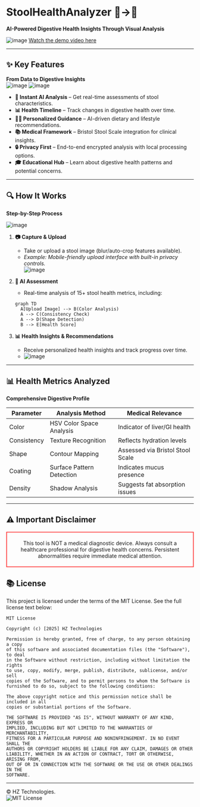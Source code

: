 # StoolHealthAnalyzer 💩→🏥  
**AI-Powered Digestive Health Insights Through Visual Analysis**  
<!-- Backend:

Language: Python
Framework: FastAPI (for building the API endpoints)
Key Libraries:
Pydantic (for data validation and serialization)
SDK (for storage and secrets management)
Google's Gemini API (for AI image analysis)

Frontend:
Language: TypeScript
Framework: React
Key Technologies/Libraries:
Vite (build tool and development server)
Tailwind CSS (for styling)
Shadcn/ui (for UI components)
Zustand (for state management)
React Router (for page navigation)
date-fns (for date formatting)
Lucide React (for icons) -->

<!--![image](https://github.com/user-attachments/assets/eaa46ae6-ed35-48ec-9034-2e17910d35ae)-->
![image](https://github.com/user-attachments/assets/6b442e25-b63d-4bf7-9e8f-5324d6fc4b37)
[Watch the demo video here](https://github.com/user-attachments/assets/0116edd1-b65b-44eb-9561-08292a791924)



---

## ✨ Key Features  
**From Data to Digestive Insights**  
![image](https://github.com/user-attachments/assets/4e0d035b-e76b-43db-8728-37b48d0a3faa)
![image](https://github.com/user-attachments/assets/762f4fd8-e265-43ea-8615-4dfad729e7d4)



- **🚀 Instant AI Analysis** – Get real-time assessments of stool characteristics.  
- **📊 Health Timeline** – Track changes in digestive health over time.  
- **🧑‍⚕️ Personalized Guidance** – AI-driven dietary and lifestyle recommendations.  
- **📚 Medical Framework** – Bristol Stool Scale integration for clinical insights.  
- **🔒 Privacy First** – End-to-end encrypted analysis with local processing options.  
- **🎓 Educational Hub** – Learn about digestive health patterns and potential concerns.  

---

## 🔍 How It Works  
**Step-by-Step Process**  

![image](https://github.com/user-attachments/assets/deb1edee-8c85-4e06-b76c-1f73ba36b6c5) 

1. **📷 Capture & Upload**  
   - Take or upload a stool image (blur/auto-crop features available).  
   - *Example: Mobile-friendly upload interface with built-in privacy controls.*  
  ![image](https://github.com/user-attachments/assets/0582d51c-6801-41a3-b4df-d9f76de07d5e)

2. **🧠 AI Assessment**  
   - Real-time analysis of 15+ stool health metrics, including:  

   ```mermaid
   graph TD
     A[Upload Image] --> B(Color Analysis)
     A --> C(Consistency Check)
     A --> D(Shape Detection)
     B --> E[Health Score]
   ```
   
3. **📊 Health Insights & Recommendations**  
   - Receive personalized health insights and track progress over time.
   - ![image](https://github.com/user-attachments/assets/b0e9c7ee-7948-4733-adb1-9e0662a8b65c)
   <!-- ![image](https://github.com/user-attachments/assets/256689cd-aa59-4938-8f79-7ffc572aedd0) -->




---

## 📊 Health Metrics Analyzed  
**Comprehensive Digestive Profile**  

| **Parameter**  | **Analysis Method**           | **Medical Relevance**        |
|---------------|------------------------------|------------------------------|
| Color         | HSV Color Space Analysis      | Indicator of liver/GI health  |
| Consistency   | Texture Recognition           | Reflects hydration levels    |
| Shape         | Contour Mapping               | Assessed via Bristol Stool Scale |
| Coating       | Surface Pattern Detection     | Indicates mucus presence     |
| Density       | Shadow Analysis               | Suggests fat absorption issues |

---

## ⚠️ Important Disclaimer  
<div align="center" style="border:2px solid #ff4444; padding:20px; margin:20px 0;">
This tool is NOT a medical diagnostic device.  
Always consult a healthcare professional for digestive health concerns.  
Persistent abnormalities require immediate medical attention.
</div>


## 📚 License  
This project is licensed under the terms of the MIT License. See the full license text below:

```
MIT License

Copyright (c) [2025] HZ Technologies

Permission is hereby granted, free of charge, to any person obtaining a copy
of this software and associated documentation files (the "Software"), to deal
in the Software without restriction, including without limitation the rights
to use, copy, modify, merge, publish, distribute, sublicense, and/or sell
copies of the Software, and to permit persons to whom the Software is
furnished to do so, subject to the following conditions:

The above copyright notice and this permission notice shall be included in all
copies or substantial portions of the Software.

THE SOFTWARE IS PROVIDED "AS IS", WITHOUT WARRANTY OF ANY KIND, EXPRESS OR
IMPLIED, INCLUDING BUT NOT LIMITED TO THE WARRANTIES OF MERCHANTABILITY,
FITNESS FOR A PARTICULAR PURPOSE AND NONINFRINGEMENT. IN NO EVENT SHALL THE
AUTHORS OR COPYRIGHT HOLDERS BE LIABLE FOR ANY CLAIM, DAMAGES OR OTHER
LIABILITY, WHETHER IN AN ACTION OF CONTRACT, TORT OR OTHERWISE, ARISING FROM,
OUT OF OR IN CONNECTION WITH THE SOFTWARE OR THE USE OR OTHER DEALINGS IN THE
SOFTWARE.
```

---

&copy; HZ Technologies.  
![MIT License](https://img.shields.io/badge/license-MIT-green.svg)

